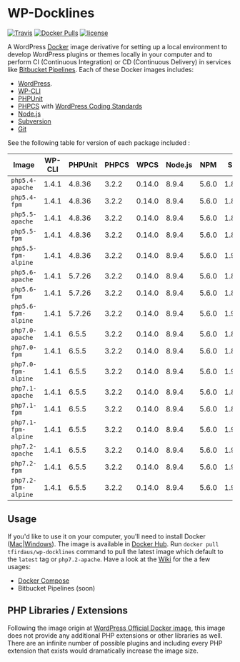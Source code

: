 # WP-Docklines

[![Travis](https://img.shields.io/travis/tfirdaus/wp-docklines.svg?style=for-the-badge)](https://travis-ci.org/tfirdaus/wp-docklines)
[![Docker Pulls](https://img.shields.io/docker/pulls/tfirdaus/wp-docklines.svg?style=for-the-badge)](https://hub.docker.com/r/tfirdaus/wp-docklines/)
[![license](https://img.shields.io/github/license/tfirdaus/wp-docklines.svg?style=for-the-badge)](https://github.com/tfirdaus/wp-docklines)

A WordPress [Docker](https://www.docker.com/) image derivative for setting up a local environment to develop WordPress plugins or themes locally in your computer and to perform CI (Continuous Integration) or CD (Continuous Delivery) in services like [Bitbucket Pipelines](https://bitbucket.org/product/features/pipelines). Each of these Docker images includes:

- [WordPress](https://wordpress.org/download/).
- [WP-CLI](http://wp-cli.org/)
- [PHPUnit](https://phpunit.de/)
- [PHPCS](https://github.com/squizlabs/PHP_CodeSniffer) with [WordPress Coding Standards](https://github.com/WordPress-Coding-Standards/WordPress-Coding-Standards)
- [Node.js](https://nodejs.org/en/)
- [Subversion](https://subversion.apache.org/)
- [Git](https://git-scm.com/)

See the following table for version of each package included :

| Image | WP-CLI | PHPUnit | PHPCS | WPCS | Node.js | NPM | SVN | Git |
| --- | --- | --- | --- | --- | --- | --- | --- | --- |
| `php5.4-apache`     | 1.4.1 | 4.8.36 | 3.2.2 | 0.14.0 | 8.9.4 | 5.6.0 | 1.8.10 | 2.1.4  |
| `php5.4-fpm`        | 1.4.1 | 4.8.36 | 3.2.2 | 0.14.0 | 8.9.4 | 5.6.0 | 1.8.10 | 2.1.4  |
| `php5.5-apache`     | 1.4.1 | 4.8.36 | 3.2.2 | 0.14.0 | 8.9.4 | 5.6.0 | 1.8.10 | 2.1.4  |
| `php5.5-fpm`        | 1.4.1 | 4.8.36 | 3.2.2 | 0.14.0 | 8.9.4 | 5.6.0 | 1.8.10 | 2.1.4  |
| `php5.5-fpm-alpine` | 1.4.1 | 4.8.36 | 3.2.2 | 0.14.0 | 8.9.4 | 5.6.0 | 1.9.7  | 2.8.6  |
| `php5.6-apache`     | 1.4.1 | 5.7.26 | 3.2.2 | 0.14.0 | 8.9.4 | 5.6.0 | 1.8.10 | 2.1.4  |
| `php5.6-fpm`        | 1.4.1 | 5.7.26 | 3.2.2 | 0.14.0 | 8.9.4 | 5.6.0 | 1.8.10 | 2.1.4  |
| `php5.6-fpm-alpine` | 1.4.1 | 5.7.26 | 3.2.2 | 0.14.0 | 8.9.4 | 5.6.0 | 1.9.7  | 2.8.6  |
| `php7.0-apache`     | 1.4.1 | 6.5.5  | 3.2.2 | 0.14.0 | 8.9.4 | 5.6.0 | 1.8.10 | 2.1.4  |
| `php7.0-fpm`        | 1.4.1 | 6.5.5  | 3.2.2 | 0.14.0 | 8.9.4 | 5.6.0 | 1.8.10 | 2.1.4  |
| `php7.0-fpm-alpine` | 1.4.1 | 6.5.5  | 3.2.2 | 0.14.0 | 8.9.4 | 5.6.0 | 1.9.7  | 2.8.6  |
| `php7.1-apache`     | 1.4.1 | 6.5.5  | 3.2.2 | 0.14.0 | 8.9.4 | 5.6.0 | 1.8.10 | 2.1.4  |
| `php7.1-fpm`        | 1.4.1 | 6.5.5  | 3.2.2 | 0.14.0 | 8.9.4 | 5.6.0 | 1.8.10 | 2.1.4  |
| `php7.1-fpm-alpine` | 1.4.1 | 6.5.5  | 3.2.2 | 0.14.0 | 8.9.4 | 5.6.0 | 1.9.7  | 2.8.6  |
| `php7.2-apache`     | 1.4.1 | 6.5.5  | 3.2.2 | 0.14.0 | 8.9.4 | 5.6.0 | 1.9.5  | 2.11.0 |
| `php7.2-fpm`        | 1.4.1 | 6.5.5  | 3.2.2 | 0.14.0 | 8.9.4 | 5.6.0 | 1.9.5  | 2.11.0 |
| `php7.2-fpm-alpine` | 1.4.1 | 6.5.5  | 3.2.2 | 0.14.0 | 8.9.4 | 5.6.0 | 1.9.7  | 2.13.5 |

## Usage
If you'd like to use it on your computer, you'll need to install Docker ([Mac](https://www.docker.com/docker-mac)|[Windows](https://www.docker.com/docker-windows)). The image is available in [Docker Hub](https://hub.docker.com/). Run `docker pull tfirdaus/wp-docklines` command to pull the latest image which default to the `latest` tag or `php7.2-apache`. Have a look at the [Wiki](https://github.com/tfirdaus/wp-docklines/wiki) for the a few usages:

- [Docker Compose](https://github.com/tfirdaus/wp-docklines/wiki/Docker-Compose)
- Bitbucket Pipelines (soon)

## PHP Libraries / Extensions
Following the image origin at [WordPress Official Docker image](https://hub.docker.com/_/wordpress/), this image does not provide any additional PHP extensions or other libraries as well. There are an infinite number of possible plugins and including every PHP extension that exists would dramatically increase the image size.
